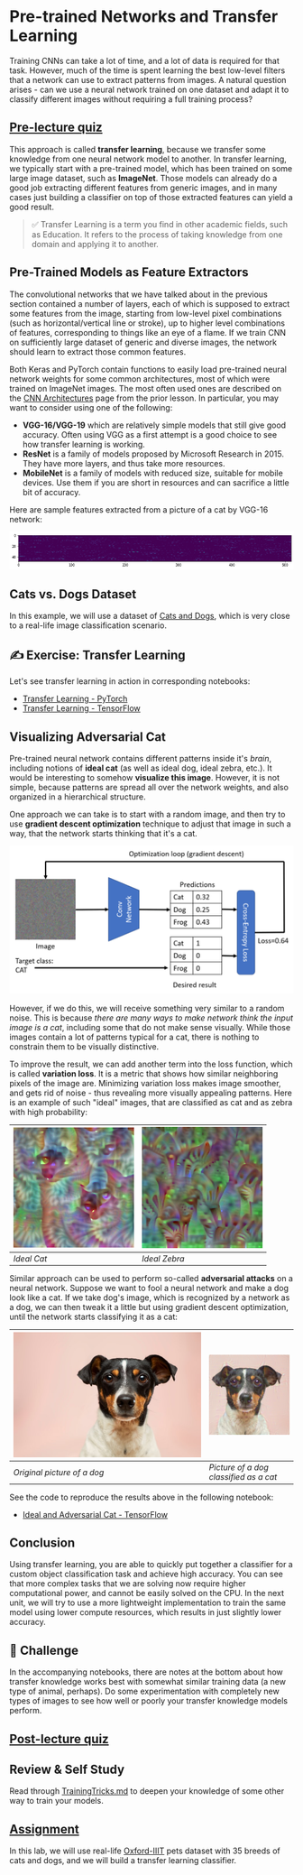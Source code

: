 # Pre-trained Networks and Transfer Learning

Training CNNs can take a lot of time, and a lot of data is required for that task. However, much of the time is spent learning the best low-level filters that a network can use to extract patterns from images. A natural question arises - can we use a neural network trained on one dataset and adapt it to classify different images without requiring a full training process?

## [Pre-lecture quiz](https://black-ground-0cc93280f.1.azurestaticapps.net/quiz/108)

This approach is called **transfer learning**, because we transfer some knowledge from one neural network model to another. In transfer learning, we typically start with a pre-trained model, which has been trained on some large image dataset, such as **ImageNet**. Those models can already do a good job extracting different features from generic images, and in many cases just building a classifier on top of those extracted features can yield a good result.

> ✅ Transfer Learning is a term you find in other academic fields, such as Education. It refers to the process of taking knowledge from one domain and applying it to another.

## Pre-Trained Models as Feature Extractors

The convolutional networks that we have talked about in the previous section contained a number of layers, each of which is supposed to extract some features from the image, starting from low-level pixel combinations (such as horizontal/vertical line or stroke), up to higher level combinations of features, corresponding to things like an eye of a flame. If we train CNN on sufficiently large dataset of generic and diverse images, the network should learn to extract those common features.

Both Keras and PyTorch contain functions to easily load pre-trained neural network weights for some common architectures, most of which were trained on ImageNet images. The most often used ones are described on the [CNN Architectures](../07-ConvNets/CNN_Architectures.md) page from the prior lesson. In particular, you may want to consider using one of the following:

* **VGG-16/VGG-19** which are relatively simple models that still give good accuracy. Often using VGG as a first attempt is a good choice to see how transfer learning is working.
* **ResNet** is a family of models proposed by Microsoft Research in 2015. They have more layers, and thus take more resources.
* **MobileNet** is a family of models with reduced size, suitable for mobile devices. Use them if you are short in resources and can sacrifice a little bit of accuracy.

Here are sample features extracted from a picture of a cat by VGG-16 network:

![Features extracted by VGG-16](images/features.png)

## Cats vs. Dogs Dataset

In this example, we will use a dataset of [Cats and Dogs](https://www.microsoft.com/download/details.aspx?id=54765&WT.mc_id=academic-57639-dmitryso), which is very close to a real-life image classification scenario.

## ✍️ Exercise: Transfer Learning

Let's see transfer learning in action in corresponding notebooks:

* [Transfer Learning - PyTorch](TransferLearningPyTorch.ipynb)
* [Transfer Learning - TensorFlow](TransferLearningTF.ipynb)

## Visualizing Adversarial Cat

Pre-trained neural network contains different patterns inside it's *brain*, including notions of **ideal cat** (as well as ideal dog, ideal zebra, etc.). It would be interesting to somehow **visualize this image**. However, it is not simple, because patterns are spread all over the network weights, and also organized in a hierarchical structure.

One approach we can take is to start with a random image, and then try to use **gradient descent optimization** technique to adjust that image in such a way, that the network starts thinking that it's a cat. 

![Image Optimization Loop](images/ideal-cat-loop.png)

However, if we do this, we will receive something very similar to a random noise. This is because *there are many ways to make network think the input image is a cat*, including some that do not make sense visually. While those images contain a lot of patterns typical for a cat, there is nothing to constrain them to be visually distinctive.

To improve the result, we can add another term into the loss function, which is called **variation loss**. It is a metric that shows how similar neighboring pixels of the image are. Minimizing variation loss makes image smoother, and gets rid of noise - thus revealing more visually appealing patterns. Here is an example of such "ideal" images, that are classified as cat and as zebra with high probability:

![Ideal Cat](images/ideal-cat.png) | ![Ideal Zebra](images/ideal-zebra.png)
-----|-----
 *Ideal Cat* | *Ideal Zebra*

Similar approach can be used to perform so-called **adversarial attacks** on a neural network. Suppose we want to fool a neural network and make a dog look like a cat. If we take dog's image, which is recognized by a network as a dog, we can then tweak it a little but using gradient descent optimization, until the network starts classifying it as a cat:

![Picture of a Dog](images/dog-from-unsplash.jpg) | ![Picture of a dog classified as a cat](images/adversarial-dog.png)
-----|-----
*Original picture of a dog* | *Picture of a dog classified as a cat*

See the code to reproduce the results above in the following notebook:

* [Ideal and Adversarial Cat - TensorFlow](AdversarialCat_TF.ipynb)
## Conclusion

Using transfer learning, you are able to quickly put together a classifier for a custom object classification task and achieve high accuracy. You can see that more complex tasks that we are solving now require higher computational power, and cannot be easily solved on the CPU. In the next unit, we will try to use a more lightweight implementation to train the same model using lower compute resources, which results in just slightly lower accuracy.

## 🚀 Challenge

In the accompanying notebooks, there are notes at the bottom about how transfer knowledge works best with somewhat similar training data (a new type of animal, perhaps). Do some experimentation with completely new types of images to see how well or poorly your transfer knowledge models perform.

## [Post-lecture quiz](https://black-ground-0cc93280f.1.azurestaticapps.net/quiz/208)

## Review & Self Study

Read through [TrainingTricks.md](TrainingTricks.md) to deepen your knowledge of some other way to train your models.

## [Assignment](lab/README.md)

In this lab, we will use real-life [Oxford-IIIT](https://www.robots.ox.ac.uk/~vgg/data/pets/) pets dataset with 35 breeds of cats and dogs, and we will build a transfer learning classifier.
